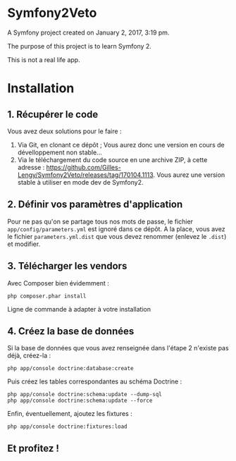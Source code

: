 Symfony2Veto
============

A Symfony project created on January 2, 2017, 3:19 pm.

The purpose of this project is to learn Symfony 2.

This is not a real life app.

# Installation
## 1. Récupérer le code
Vous avez deux solutions pour le faire :

1. Via Git, en clonant ce dépôt ; Vous aurez donc une version en cours de dévelloppement non stable...
2. Via le téléchargement du code source en une archive ZIP, à cette adresse : https://github.com/Gilles-Lengy/Symfony2Veto/releases/tag/170104.1113. Vous aurez une version stable à utiliser en mode dev de Symfony2.

## 2. Définir vos paramètres d'application
Pour ne pas qu'on se partage tous nos mots de passe, le fichier `app/config/parameters.yml` est ignoré dans ce dépôt. A la place, vous avez le fichier `parameters.yml.dist` que vous devez renommer (enlevez le `.dist`) et modifier.

## 3. Télécharger les vendors
Avec Composer bien évidemment :

    php composer.phar install

Ligne de commande à adapter à votre installation

## 4. Créez la base de données
Si la base de données que vous avez renseignée dans l'étape 2 n'existe pas déjà, créez-la :

    php app/console doctrine:database:create

Puis créez les tables correspondantes au schéma Doctrine :

    php app/console doctrine:schema:update --dump-sql
    php app/console doctrine:schema:update --force

Enfin, éventuellement, ajoutez les fixtures :

    php app/console doctrine:fixtures:load


## Et profitez !